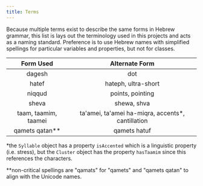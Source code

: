 ```yaml
---
title: Terms
---
```


Because multiple terms exist to describe the same forms in Hebrew grammar, this list is lays out the terminology used in this projects and acts as a naming standard.
Preference is to use Hebrew names with simplified spellings for particular variables and properties, but not for classes.

|      Form Used       |                   Alternate Form                   |
| :------------------: | :------------------------------------------------: |
|        dagesh        |                        dot                         |
|        hatef         |                hateph, ultra-short                 |
|        niqqud        |                  points, pointing                  |
|        sheva         |                    shewa, shva                     |
| taam, taamim, taamei | ta'amei, ta'amei ha-miqra, accents\*, cantillation |
|   qamets qatan\*\*   |                    qamets hatuf                    |

\*the `Syllable` object has a property `isAccented` which is a linguistic property (i.e. stress), but the `Cluster` object has the property `hasTaamim` since this references the characters.

\*\*non-critical spellings are "qamats" for "qamets" and "qamets qatan" to align with the Unicode names.

